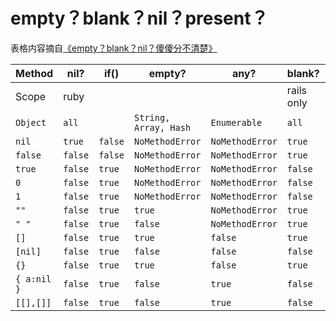 # empty？blank？nil？present？

表格内容摘自[《empty？blank？nil？傻傻分不清楚》](http://sibevin.github.io/posts/2014-11-11-103928-rails-empty-vs-blank-vs-nil)

| Method      | nil?    | if()    | empty?                | any?            | blank?     | present=!blank? |
| ----------- | ------- | ------- | --------------------- | --------------- | ---------- | --------------- |
| Scope       | ruby    |         |                       |                 | rails only |                 |
| `Object`    | `all`   |         | `String, Array, Hash` | `Enumerable`    | `all`      |                 |
| `nil`       | `true`  | `false` | `NoMethodError`       | `NoMethodError` | `true`     | `false`         |
| `false`     | `false` | `false` | `NoMethodError`       | `NoMethodError` | `true`     | `false`         |
| `true`      | `false` | `true`  | `NoMethodError`       | `NoMethodError` | `false`    | `true`          |
| `0`         | `false` | `true`  | `NoMethodError`       | `NoMethodError` | `false`    | `true`          |
| `1`         | `false` | `true`  | `NoMethodError`       | `NoMethodError` | `false`    | `true`          |
| `""`        | `false` | `true`  | `true`                | `NoMethodError` | `true`     | `false`         |
| `" "`       | `false` | `true`  | `false`               | `NoMethodError` | `true`     | `false`         |
| `[]`        | `false` | `true`  | `true`                | `false`         | `true`     | `false`         |
| `[nil]`     | `false` | `true`  | `false`               | `false`         | `false`    | `true`          |
| `{}`        | `false` | `true`  | `true`                | `false`         | `true`     | `false`         |
| `{ a:nil }` | `false` | `true`  | `false`               | `true`          | `false`    | `true`          |
| `[[],[]]`   | `false` | `true`  | `false`               | `true`          | `false`    | `true`          |

